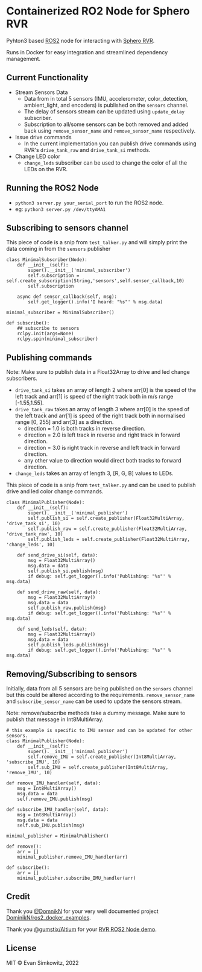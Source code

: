 # Containerized RO2 Node for Sphero RVR
Pyhton3 based [ROS2](https://docs.ros.org/en/foxy/#) node for interacting with [Sphero RVR](https://www.sphero.com/rvr).

Runs in Docker for easy integration and streamlined dependency management.

## Current Functionality
- Stream Sensors Data
    - Data from in total 5 sensors (IMU, accelerometer, color_detection, ambient_light, and encoders) is published on the `sensors` channel.
    - The delay of sensors stream can be updated using `update_delay` subscriber.
    - Subscription to all/some sensors can be both removed and added back using `remove_sensor_name` and `remove_sensor_name` respectively.
- Issue drive commands
    - In the current implementation you can publish drive commands using RVR's `drive_tank_raw` and `drive_tank_si` methods.
- Change LED color
    - `change_leds` subscriber can be used to change the color of all the LEDs on the RVR.

## Running the ROS2 Node
- `python3 server.py your_serial_port` to run the ROS2 node.
- eg: `python3 server.py /dev/ttyAMA1` 

## Subscribing to sensors channel
This piece of code is a snip from `test_talker.py` and will simply print the data coming in from the `sensors` publisher
```
class MinimalSubscriber(Node):
    def __init__(self):
        super().__init__('minimal_subscriber')
        self.subscription = self.create_subscription(String,'sensors',self.sensor_callback,10)
        self.subscription

    async def sensor_callback(self, msg):
        self.get_logger().info('I heard: "%s"' % msg.data)

minimal_subscriber = MinimalSubscriber()

def subscribe():
    ## subscribe to sensors
    rclpy.init(args=None)
    rclpy.spin(minimal_subscriber)
```

## Publishing commands

Note: Make sure to publish data in a Float32Array to drive and led change subscribers.

- `drive_tank_si` takes an array of length 2 where arr[0] is the speed of the left track and arr[1] is speed of the right track both in m/s range [-1.55,1.55].
- `drive_tank_raw` takes an array of length 3 where arr[0] is the speed of the left track and arr[1] is speed of the right track both in normalised range [0, 255] and arr[3] as a direction.
    - direction = 1.0 is both tracks in reverse direction.
    - direction = 2.0 is left track in reverse and right track in forward direction.
    - direction = 3.0 is right track in reverse and left track in forward direction.
    - any other value to direction would direct both tracks to forward direction.
-  `change_leds` takes an array of length 3, [R, G, B] values to LEDs.

This piece of code is a snip from `test_talker.py` and can be used to publish drive and led color change commands.

```
class MinimalPublisher(Node):
    def __init__(self):
        super().__init__('minimal_publisher')
        self.publish_si = self.create_publisher(Float32MultiArray, 'drive_tank_si', 10)
        self.publish_raw = self.create_publisher(Float32MultiArray, 'drive_tank_raw', 10)
        self.publish_leds = self.create_publisher(Float32MultiArray, 'change_leds', 10)

    def send_drive_si(self, data):
        msg = Float32MultiArray()
        msg.data = data
        self.publish_si.publish(msg)
        if debug: self.get_logger().info('Publishing: "%s"' % msg.data)

    def send_drive_raw(self, data):
        msg = Float32MultiArray()
        msg.data = data
        self.publish_raw.publish(msg)
        if debug: self.get_logger().info('Publishing: "%s"' % msg.data)
    
    def send_leds(self, data):
        msg = Float32MultiArray()
        msg.data = data
        self.publish_leds.publish(msg)
        if debug: self.get_logger().info('Publishing: "%s"' % msg.data)
```

## Removing/Subscribing to sensors
Initially, data from all 5 sensors are being published on the `sensors` channel but this could be altered according to the requirements. `remove_sensor_name` and `subscribe_sensor_name` can be used to update the sensors stream.


Note: remove/subscribe methods take a dummy message. Make sure to publish that message in Int8MultiArray.
```
# this example is specific to IMU sensor and can be updated for other sensors.
class MinimalPublisher(Node):
    def __init__(self):
        super().__init__('minimal_publisher')
        self.remove_IMU = self.create_publisher(Int8MultiArray, 'subscribe_IMU', 10)
        self.sub_IMU = self.create_publisher(Int8MultiArray, 'remove_IMU', 10)

def remove_IMU_handler(self, data):
    msg = Int8MultiArray()
    msg.data = data
    self.remove_IMU.publish(msg)    
    
def subscribe_IMU_handler(self, data):
    msg = Int8MultiArray()
    msg.data = data
    self.sub_IMU.publish(msg)

minimal_publisher = MinimalPublisher()

def remove():
    arr = []
    minimal_publisher.remove_IMU_handler(arr)

def subscribe():
    arr = []
    minimal_publisher.subscribe_IMU_handler(arr)
```

## Credit

Thank you [@DomnikN](https://github.com/DominikN) for your very well documented project [DominikN/ros2_docker_examples](https://github.com/DominikN/ros2_docker_examples).

Thank you [@gumstix/Altium](https://github.com/gumstix) for your [RVR ROS2 Node demo](https://github.com/gumstix/PKG900000001506/tree/master/demo/Sphero%20RVR/ros2%20node).

## License

MIT &copy; Evan Simkowitz, 2022